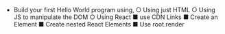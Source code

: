 
- Build your first Hello World program using,
  ○ Using just HTML
  ○ Using JS to manipulate the DOM
  ○ Using React
    ■ use CDN Links
    ■ Create an Element
    ■ Create nested React Elements
    ■ Use root.render
